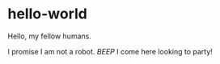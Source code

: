 # hello-world

Hello, my fellow humans.

I promise I am not a robot. *BEEP*
I come here looking to party!
